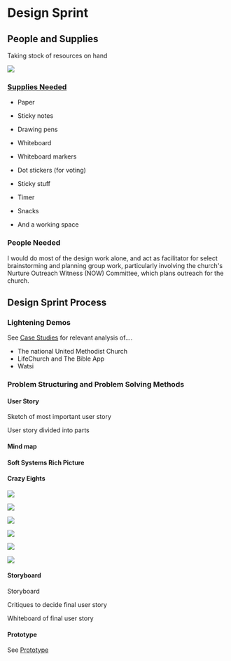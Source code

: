 # Design Sprint

## People and Supplies
Taking stock of resources on hand

![](design-sprint/supply-cabinet.jpg)

### [Supplies Needed](http://amzn.com/lm/RS9AYY6BTLDCM)
* Paper
* Sticky notes 
* Drawing pens 
* Whiteboard
* Whiteboard markers
* Dot stickers (for voting)
* Sticky stuff
* Timer 
* Snacks 

* And a working space

### People Needed

I would do most of the design work alone, and act as facilitator for select brainstorming and planning group work, particularly involving the church's Nurture Outreach Witness (NOW) Committee, which plans outreach for the church. 

## Design Sprint Process

### Lightening Demos

 See [Case Studies](case_studies.md) for relevant analysis of.... 
* The national United Methodist Church
* LifeChurch and The Bible App
* Watsi

### Problem Structuring and Problem Solving Methods

#### User Story

Sketch of most important user story

User story divided into parts

#### Mind map

#### Soft Systems Rich Picture

#### Crazy Eights

![](design-sprint/crazy-eights-1.jpg)

![](design-sprint/crazy-eights-2.jpg)

![](design-sprint/crazy-eights-3.jpg)

![](design-sprint/crazy-eights-4.jpg)

![](design-sprint/crazy-eights-5.jpg)

![](design-sprint/crazy-eights-6.jpg)

#### Storyboard

Storyboard 

Critiques to decide final user story

Whiteboard of final user story 

#### Prototype

See [Prototype](prototype.md)